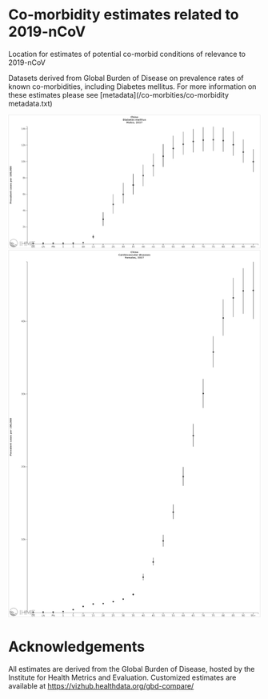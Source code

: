 # Co-morbidity estimates related to 2019-nCoV
Location for estimates of potential co-morbid conditions of relevance to 2019-nCoV

Datasets derived from Global Burden of Disease on prevalence rates of known co-morbidities, including Diabetes mellitus. For more information on these estimates please see [metadata](/co-morbities/co-morbidity metadata.txt)

![alt_text](/co-morbidities/graphics/china_diabetes_prevalence_rate_male.png)
![alt_text](/co-morbidities/graphics/china_cardiovascular_prevalence_rate_female.png)


# Acknowledgements
All estimates are derived from the Global Burden of Disease, hosted by the Institute for Health Metrics and Evaluation. Customized estimates are available at https://vizhub.healthdata.org/gbd-compare/
